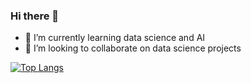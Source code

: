 ### Hi there 👋
- 🌱 I’m currently learning data science and AI
- 👯 I’m looking to collaborate on data science projects


 [![Top Langs](https://github-readme-stats.vercel.app/api/top-langs/?username=wellisonS)](https://github.com/wellisonS/github-readme-stats)



